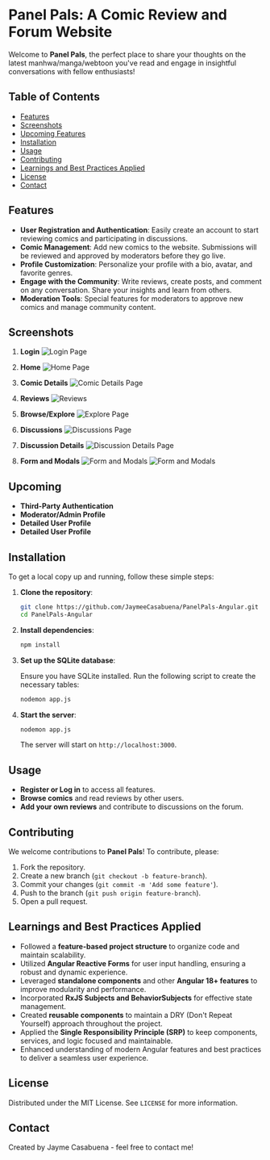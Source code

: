 # Panel Pals: A Comic Review and Forum Website

Welcome to **Panel Pals**, the perfect place to share your thoughts on the latest manhwa/manga/webtoon you've read and engage in insightful conversations with fellow enthusiasts!

## Table of Contents

- [Features](#features)
- [Screenshots](#screenshots)
- [Upcoming Features](#upcoming)
- [Installation](#installation)
- [Usage](#usage)
- [Contributing](#contributing)
- [Learnings and Best Practices Applied](#learnings-and-best-practices-applied)
- [License](#license)
- [Contact](#contact)

## Features

- **User Registration and Authentication**: Easily create an account to start reviewing comics and participating in discussions.
- **Comic Management**: Add new comics to the website. Submissions will be reviewed and approved by moderators before they go live.
- **Profile Customization**: Personalize your profile with a bio, avatar, and favorite genres.
- **Engage with the Community**: Write reviews, create posts, and comment on any conversation. Share your insights and learn from others.
- **Moderation Tools**: Special features for moderators to approve new comics and manage community content.

## Screenshots

1. **Login**
   ![Login Page](Public/login.png)

2. **Home**
   ![Home Page](Public/home.png)

3. **Comic Details**
   ![Comic Details Page](Public/comic-details.png)

4. **Reviews**
   ![Reviews](Public/reviews.png)

5. **Browse/Explore**
   ![Explore Page](Public/explore.png)

6. **Discussions**
   ![Discussions Page](Public/Discussions.png)

7. **Discussion Details**
   ![Discussion Details Page](Public/Discussion-details.png)

8. **Form and Modals**
   ![Form and Modals](Public/modals-2.png)
   ![Form and Modals](Public/modals.png)

## Upcoming

- **Third-Party Authentication**
- **Moderator/Admin Profile**
- **Detailed User Profile**
- **Detailed User Profile**

## Installation

To get a local copy up and running, follow these simple steps:

1. **Clone the repository**:

   ```bash
   git clone https://github.com/JaymeeCasabuena/PanelPals-Angular.git
   cd PanelPals-Angular
   ```

2. **Install dependencies**:

   ```bash
   npm install
   ```

3. **Set up the SQLite database**:

   Ensure you have SQLite installed. Run the following script to create the necessary tables:

   ```bash
   nodemon app.js
   ```

4. **Start the server**:

   ```bash
   nodemon app.js
   ```

   The server will start on `http://localhost:3000`.

## Usage

- **Register or Log in** to access all features.
- **Browse comics** and read reviews by other users.
- **Add your own reviews** and contribute to discussions on the forum.

## Contributing

We welcome contributions to **Panel Pals**! To contribute, please:

1. Fork the repository.
2. Create a new branch (`git checkout -b feature-branch`).
3. Commit your changes (`git commit -m 'Add some feature'`).
4. Push to the branch (`git push origin feature-branch`).
5. Open a pull request.

## Learnings and Best Practices Applied

- Followed a **feature-based project structure** to organize code and maintain scalability.
- Utilized **Angular Reactive Forms** for user input handling, ensuring a robust and dynamic experience.
- Leveraged **standalone components** and other **Angular 18+ features** to improve modularity and performance.
- Incorporated **RxJS Subjects and BehaviorSubjects** for effective state management.
- Created **reusable components** to maintain a DRY (Don't Repeat Yourself) approach throughout the project.
- Applied the **Single Responsibility Principle (SRP)** to keep components, services, and logic focused and maintainable.
- Enhanced understanding of modern Angular features and best practices to deliver a seamless user experience.

## License

Distributed under the MIT License. See `LICENSE` for more information.

## Contact

Created by Jayme Casabuena - feel free to contact me!
